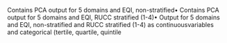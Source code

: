 Contains PCA output for 5 domains and EQI, non-stratified• Contains PCA output for 5 domains and EQI, RUCC stratified (1-4)• Output for 5 domains and EQI, non-stratified and RUCC stratified (1-4) as continuousvariables and categorical (tertile, quartile, quintile